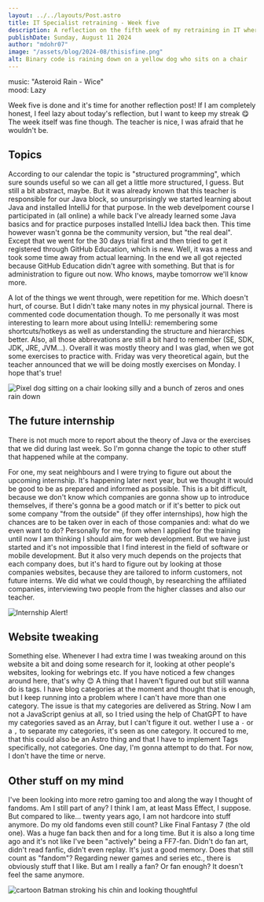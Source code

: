 ```yaml
---
layout: ../../layouts/Post.astro
title: IT Specialist retraining - Week five
description: A reflection on the fifth week of my retraining in IT where we are learning Java now
publishDate: Sunday, August 11 2024
author: "mdohr07"
image: "/assets/blog/2024-08/thisisfine.png"
alt: Binary code is raining down on a yellow dog who sits on a chair  
---
```

music: "Asteroid Rain - Wice"<br>
mood: Lazy

Week five is done and it's time for another reflection post! If I am completely honest, I feel lazy about today's reflection, but I want to keep my streak 😋
The week itself was fine though. The teacher is nice, I was afraid that he wouldn't be. 

## Topics
According to our calendar the topic is "structured programming", which sure sounds useful so we can all get a little more structured, I guess. But still a bit abstract, maybe. But it was already known that this teacher is responsible for our Java block, so unsurprisingly we started learning about Java and installed IntelliJ for that purpose. In the web develpoment course I participated in (all online) a while back I've already learned some Java basics and for practice purposes installed IntelliJ Idea back then. This time however wasn't gonna be the community version, but "the real deal". Except that we went for the 30 days trial first and then tried to get it registered through GitHub Education, which is new. Well, it was a mess and took some time away from actual learning. In the end we all got rejected because GitHub Education didn't agree with something. But that is for administration to figure out now. Who knows, maybe tomorrow we'll know more.

A lot of the things we went through, were repetition for me. Which doesn't hurt, of course. But I didn't take many notes in my physical journal. There is commented code documentation though. To me personally it was most interesting to learn more about using IntelliJ: remembering some shortcuts/hotkeys as well as understanding the structure and hierarchies better. Also, all those abbrevations are still a bit hard to remember (SE, SDK, JDK, JRE, JVM...).
Overall it was mostly theory and I was glad, when we got some exercises to practice with. Friday was very theoretical again, but the teacher announced that we will be doing mostly exercises on Monday. I hope that's true!

<img src="https://i.giphy.com/jfHRfhqipdl3ybvRn8.webp" alt="Pixel dog sitting on a chair looking silly and a bunch of zeros and ones rain down">

## The future internship
There is not much more to report about the theory of Java or the exercises that we did during last week. So I'm gonna change the topic to other stuff that happened while at the company. 

For one, my seat neighbours and I were trying to figure out about the upcoming internship. It's happening later next year, but we thought it would be good to be as prepared and informed as possible. This is a bit difficult, because we don't know which companies are gonna show up to introduce themselves, if there's gonna be a good match or if it's better to pick out some company "from the outside" (if they offer internships), how high the chances are to be taken over in each of those companies and: what do we even want to do? Personally for me, from when I applied for the training until now I am thinking I should aim for web development. But we have just started and it's not impossible that I find interest in the field of software or mobile development. But it also very much depends on the projects that each company does, but it's hard to figure out by looking at those companies websites, because they are tailored to inform customers, not future interns. 
We did what we could though, by researching the affiliated companies, interviewing two people from the higher classes and also our teacher.

<img src="https://media3.giphy.com/media/v1.Y2lkPTc5MGI3NjExaTB2ZTQ1cWp6b3JkcmxpZ29ldGJyam14Mnh6NDJucGlvYXloZWs4ZyZlcD12MV9pbnRlcm5hbF9naWZfYnlfaWQmY3Q9Zw/3o7aDgI3leJTk7MQuY/giphy.webp" alt="Internship Alert!">

## Website tweaking
Something else. Whenever I had extra time I was tweaking around on this website a bit and doing some research for it, looking at other people's websites, looking for webrings etc. If you have noticed a few changes around here, that's why 😊 A thing that I haven't figured out but still wanna do is tags. I have blog categories at the moment and thought that is enough, but I keep running into a problem where I can't have more than one category. The issue is that my categories are delivered as String. Now I am not a JavaScript genius at all, so I tried using the help of ChatGPT to have my categories saved as an Array, but I can't figure it out. wether I use a <code>-</code> or a <code>,</code> to separate my categories, it's seen as one category. It occured to me, that this could also be an Astro thing and that I have to implement Tags specifically, not categories. One day, I'm gonna attempt to do that. For now, I don't have the time or nerve.

## Other stuff on my mind
I've been looking into more retro gaming too and along the way I thought of fandoms. Am I still part of any? I think I am, at least Mass Effect, I suppose. But compared to like... twenty years ago, I am not hardcore into stuff anymore. Do my old fandoms even still count? Like Final Fantasy 7 (the old one). Was a huge fan back then and for a long time. But it is also a long time ago and it's not like I've been "actively" being a FF7-fan. Didn't do fan art, didn't read fanfic, didn't even replay. It's just a good memory. Does that still count as "fandom"?
Regarding newer games and series etc., there is obviously stuff that I like. But am I really a fan? Or fan enough? It doesn't feel the same anymore.

<img src="https://i.giphy.com/a5viI92PAF89q.webp" alt="cartoon Batman stroking his chin and looking thoughtful">
